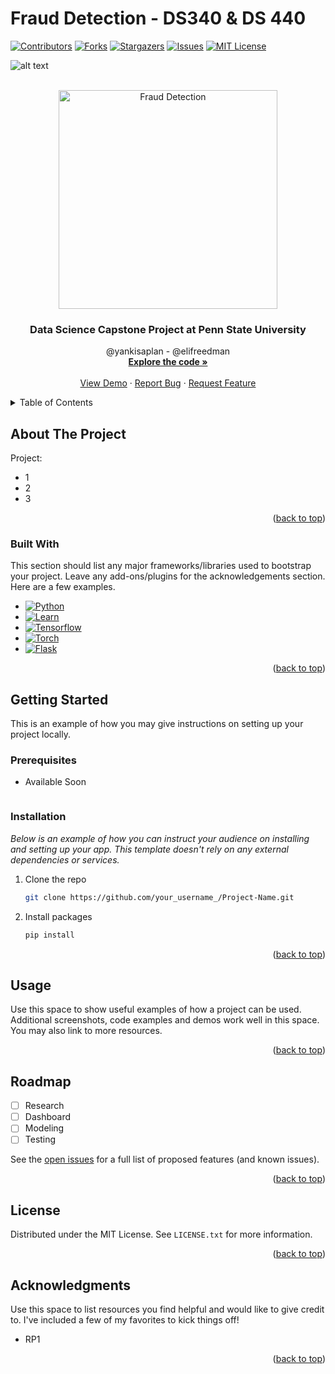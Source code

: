 # Fraud Detection - DS340 & DS 440

[![Contributors][contributors-shield]][contributors-url]
[![Forks][forks-shield]][forks-url]
[![Stargazers][stars-shield]][stars-url]
[![Issues][issues-shield]][issues-url]
[![MIT License][license-shield]][license-url]

![alt text](https://github.com/saplanyanki/DS340-440/blob/main/assets/main.jpg)


<!-- PROJECT LOGO -->
<br />
<div align="center">
  <img src="https://github.com/saplanyanki/DS340-440/blob/main/assets/main.jpg" width="350" title="Fraud Detection">
  </a>

  <h3 align="center">Data Science Capstone Project at Penn State University</h3>

  <p align="center">
    @yankisaplan - @elifreedman
    <br />
    <a href="https://github.com/saplanyanki/DS340-440/tree/main/sources"><strong>Explore the code »</strong></a>
    <br />
    <br />
    <a href="">View Demo</a>
    ·
    <a href="https://github.com/saplanyanki/DS340-440/issues">Report Bug</a>
    ·
    <a href="https://github.com/saplanyanki/DS340-440/issues">Request Feature</a>
  </p>
</div>



<!-- TABLE OF CONTENTS -->
<details>
  <summary>Table of Contents</summary>
  <ol>
    <li>
      <a href="#about-the-project">About The Project</a>
      <ul>
        <li><a href="#built-with">Built With</a></li>
      </ul>
    </li>
    <li>
      <a href="#getting-started">Getting Started</a>
      <ul>
        <li><a href="#prerequisites">Prerequisites</a></li>
        <li><a href="#installation">Installation</a></li>
      </ul>
    </li>
    <li><a href="#usage">Usage</a></li>
    <li><a href="#roadmap">Roadmap</a></li>
    <li><a href="#contributing">Contributing</a></li>
    <li><a href="#license">License</a></li>
    <li><a href="#contact">Contact</a></li>
    <li><a href="#acknowledgments">Acknowledgments</a></li>
  </ol>
</details>



<!-- ABOUT THE PROJECT -->
## About The Project

Project:
* 1
* 2
* 3

<p align="right">(<a href="#readme-top">back to top</a>)</p>



### Built With

This section should list any major frameworks/libraries used to bootstrap your project. Leave any add-ons/plugins for the acknowledgements section. Here are a few examples.

* [![Python][Python]][Python-url]
* [![Learn][Learn]][Learn-url]
* [![Tensorflow][Tensorflow]][Tensorflow-url]
* [![Torch][Torch]][Torch-url]
* [![Flask][Flask]][Flask-url]

<p align="right">(<a href="#readme-top">back to top</a>)</p>



<!-- GETTING STARTED -->
## Getting Started

This is an example of how you may give instructions on setting up your project locally.


### Prerequisites

* Available Soon
  ```sh
  ```

### Installation

_Below is an example of how you can instruct your audience on installing and setting up your app. This template doesn't rely on any external dependencies or services._

1. Clone the repo
   ```sh
   git clone https://github.com/your_username_/Project-Name.git
   ```
2. Install packages
   ```sh
   pip install
   ```

<p align="right">(<a href="#readme-top">back to top</a>)</p>



<!-- USAGE EXAMPLES -->
## Usage

Use this space to show useful examples of how a project can be used. Additional screenshots, code examples and demos work well in this space. You may also link to more resources.

<p align="right">(<a href="#readme-top">back to top</a>)</p>



<!-- ROADMAP -->
## Roadmap

- [ ] Research
- [ ] Dashboard
- [ ] Modeling
- [ ] Testing

See the [open issues](https://github.com/saplanyanki/DS340-440/issues) for a full list of proposed features (and known issues).

<p align="right">(<a href="#readme-top">back to top</a>)</p>



<!-- LICENSE -->
## License

Distributed under the MIT License. See `LICENSE.txt` for more information.

<p align="right">(<a href="#readme-top">back to top</a>)</p>



<!-- ACKNOWLEDGMENTS -->
## Acknowledgments

Use this space to list resources you find helpful and would like to give credit to. I've included a few of my favorites to kick things off!

* RP1

<p align="right">(<a href="#readme-top">back to top</a>)</p>



<!-- MARKDOWN LINKS & IMAGES -->
<!-- https://www.markdownguide.org/basic-syntax/#reference-style-links -->
[contributors-shield]: https://img.shields.io/github/contributors/saplanyanki/DS340-440?style=for-the-badge
[contributors-url]: https://github.com/saplanyanki/DS340-440/graphs/contributors
[forks-shield]: https://img.shields.io/github/forks/saplanyanki/DS340-440?style=for-the-badge
[forks-url]: https://github.com/saplanyanki/DS340-440/network/members
[stars-shield]: https://img.shields.io/github/stars/saplanyanki/DS340-440?style=for-the-badge
[stars-url]: https://github.com/saplanyanki/DS340-440/stargazers
[issues-shield]: https://img.shields.io/github/issues/saplanyanki/DS340-440?style=for-the-badge
[issues-url]: https://github.com/saplanyanki/DS340-440/issues
[license-shield]: https://img.shields.io/github/license/saplanyanki/DS340-440?style=for-the-badge
[license-url]: https://github.com/saplanyanki/DS340-440/master/LICENSE.txt
[product-screenshot]: images/screenshot.png
[Python]: https://img.shields.io/badge/Python-14354C?style=for-the-badge&logo=python&logoColor=white
[Python-url]: https://www.python.org/
[Tensorflow]: https://img.shields.io/badge/TensorFlow-FF6F00?style=for-the-badge&logo=tensorflow&logoColor=white
[Tensorflow-url]: https://www.tensorflow.org/
[Torch]: https://img.shields.io/badge/PyTorch-%23EE4C2C.svg?style=for-the-badge&logo=PyTorch&logoColor=white
[Torch-url]: https://pytorch.org/
[Flask]: https://img.shields.io/badge/Flask-000000?style=for-the-badge&logo=flask&logoColor=white
[Flask-url]: https://flask.palletsprojects.com/en/2.2.x/
[Learn]: https://img.shields.io/badge/scikit--learn-%23F7931E.svg?style=for-the-badge&logo=scikit-learn&logoColor=white
[Learn-url]: https://scikit-learn.org/stable/






